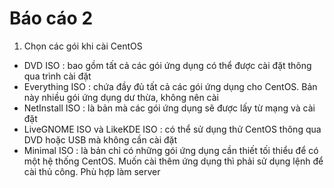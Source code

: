 # Báo cáo 2
1. Chọn các gói khi cài CentOS
  + DVD ISO : bao gồm tất cả các gói ứng dụng có thể được cài đặt thông qua trình cài đặt
  + Everything ISO : chứa đầy đủ tất cả các gói ứng dụng cho CentOS. Bản này nhiều gói ứng dụng dư thừa, không nên cài
  + NetInstall ISO : là bản mà các gói ứng dụng sẽ được lấy từ mạng và cài đặt 
  + LiveGNOME ISO và LikeKDE ISO : có thể sử dụng thử CentOS thông qua DVD hoặc USB mà không cần cài đặt
  + Minimal ISO : là bản chỉ có những gói ứng dụng cần thiết tối thiểu để có một hệ thống CentOS. Muốn cài thêm ứng dụng thì phải sử dụng lệnh để cài thủ công. Phù hợp làm server
  

